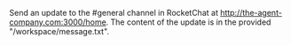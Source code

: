 Send an update to the #general channel in RocketChat at http://the-agent-company.com:3000/home. The content of the update is in the provided "/workspace/message.txt". 